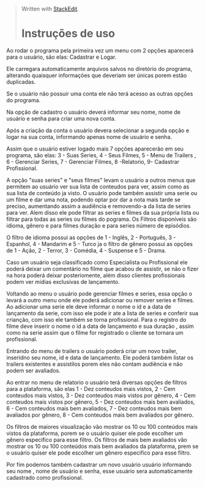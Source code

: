 ﻿

> Written with [StackEdit](https://stackedit.io/). 
> # Instruções de uso

Ao rodar o programa pela primeira vez um menu com 2 opções aparecerá para o usuário, são elas: Cadastrar e Logar.

Ele carregara automaticamente arquivos salvos no diretório do programa, alterando quaisquer informações que deveriam ser únicas porem estão duplicadas.

Se o usuário não possuir uma conta ele não terá acesso as outras opções do programa.

Na opção de cadastro o usuário deverá informar seu nome, nome de usuário e senha para criar uma nova conta.

Após a criação da conta o usuário devera selecionar a segunda opção e logar na sua conta, informando apenas nome de usuário e senha. 

Assim que o usuário estiver logado mais 7 opções aparecerão em seu programa, são elas:  3 - Suas Series, 4 - Seus Filmes, 5 - Menu de Trailers , 6 - Gerenciar Series, 7 - Gerenciar Filmes, 8 -Relatorio, 9- Cadastrar Profissional.

A opção "suas series" e "seus filmes" levam o usuário a outros menus que permitem ao usuário ver sua lista de conteudos para ver, assim como as sua lista de conteúdo ja visto. O usuário pode também assistir uma serie ou um filme e dar uma nota, podendo optar por dar a nota mais tarde se preciso, aumentando assim a audiência e removendo-a da lista de series para ver. Alem disso ele pode filtrar as series e filmes da sua própria lista ou filtrar para todas as series ou filmes do pograma. Os Filtros disponíveis são idioma, gênero e para filmes duração e para series número de episódios.

O filtro de idioma possui as opções de 1 - Inglês, 2 - Português, 3 - Espanhol, 4 - Mandarim e 5 - Turco ja o filtro de gênero possui as opções de 1 - Ação, 2 - Terror, 3 - Comédia, 4 - Suspense e 5 - Drama.

Caso um usuário seja classificado como Especialista ou Profissional ele poderá deixar um comentário no filme que acabou de assistir, se não o fizer na hora poderá deixar posteriomente, além disso clientes profissionais podem ver midias exclusivas de lançamento.

Voltando ao menu o usuário pode gerenciar filmes e series, essa opção o levará  a outro menu onde ele poderá adicionar ou remover series e filmes. Ao adicionar uma serie ele deve informar o nome o id e a data de lançamento da serie, com isso ele pode ir ate a lista de series e conferir sua crianção, com isso ele também se torna profissional. Para o registro do filme deve inserir o nome o id a data de lançamento e sua duração , assim como na serie assim que o filme for registrado o cliente se tornara um profissional.

Entrando do menu de trailers o usuário poderá criar um novo trailer, inseridno seu nome, id e data de lançamento. Ele poderá também listar os trailers existentes e assistilos porem eles não contam audiência e não podem ser avaliados.

Ao entrar no menu de relatorio o usuário terá diversas opções de filtros para a plataforma, são elas 1 - Dez conteudos mais vistos, 2 - Cem conteudos mais vistos, 3 - Dez conteudos mais vistos por gênero, 4 - Cem conteudos mais vistos por gênero, 5 - Dez conteudos mais bem avaliados, 6 - Cem conteudos mais bem avaliados, 7 - Dez conteudos mais bem avaliados por gênero, 8 - Cem conteudos mais bem avaliados por gênero.

Os filtros de maiores visualização vão mostrar os 10 ou 100 conteúdos mais vistos da plataforma, porem se o usuário quiser ele pode escolher um gênero especifico para esse filtro.
Os filtros de mais bem avaliados vão mostrar os 10 ou 100 conteúdos mais bem avaliados da plataforma, prem se o usuário quiser ele pode escolher um gênero especifico para esse filtro.

Por fim podemos também cadastrar um novo usuário usuário informando seu nome , nome de usuário e senha, esse usuário sera automaticamente cadastrado como profissional.
